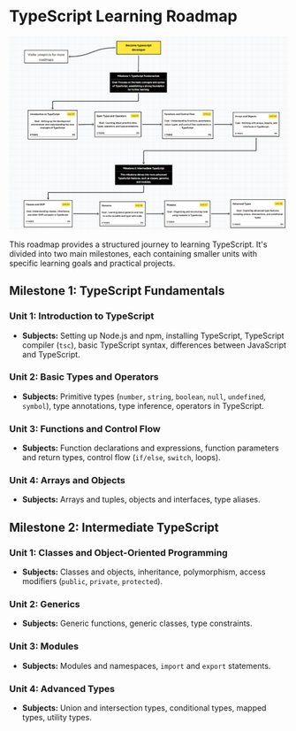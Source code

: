 # TypeScript Learning Roadmap
![roadmap to learn typescript](https://github.com/bilouStrike/typescript-roadmap-2025/blob/main/typescript.png)


This roadmap provides a structured journey to learning TypeScript. It's divided into two main milestones, each containing smaller units with specific learning goals and practical projects.

## Milestone 1: TypeScript Fundamentals 

### Unit 1: Introduction to TypeScript 
* **Subjects:** Setting up Node.js and npm, installing TypeScript, TypeScript compiler (`tsc`), basic TypeScript syntax, differences between JavaScript and TypeScript.

### Unit 2: Basic Types and Operators 
* **Subjects:** Primitive types (`number`, `string`, `boolean`, `null`, `undefined`, `symbol`), type annotations, type inference, operators in TypeScript.

### Unit 3: Functions and Control Flow 
* **Subjects:** Function declarations and expressions, function parameters and return types, control flow (`if/else`, `switch`, loops).

### Unit 4: Arrays and Objects 
* **Subjects:** Arrays and tuples, objects and interfaces, type aliases.

## Milestone 2: Intermediate TypeScript 

### Unit 1: Classes and Object-Oriented Programming 
* **Subjects:** Classes and objects, inheritance, polymorphism, access modifiers (`public`, `private`, `protected`).

### Unit 2: Generics 
* **Subjects:** Generic functions, generic classes, type constraints.

### Unit 3: Modules 
* **Subjects:** Modules and namespaces, `import` and `export` statements.

### Unit 4: Advanced Types
* **Subjects:** Union and intersection types, conditional types, mapped types, utility types.

